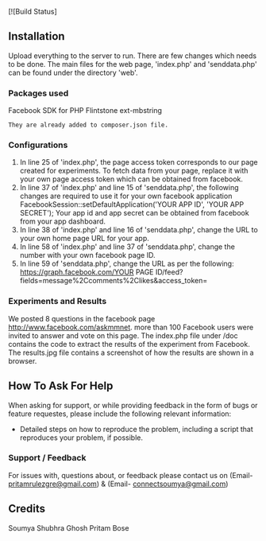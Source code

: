 [![Build Status]

## Installation

Upload everything to the server to run. There are few changes which needs to be done.
The main files for the web page, 'index.php' and 'senddata.php' can be found under the directory 'web'.

### Packages used

Facebook SDK for PHP
Flintstone
ext-mbstring

    They are already added to composer.json file.

### Configurations

1) In line 25 of 'index.php', the page access token corresponds to our page created for experiments. To fetch data from your page, replace it with your own page access token which can be obtained from facebook.
2) In line 37 of 'index.php' and line 15 of 'senddata.php', the following changes are required to use it for your own facebook application
		FacebookSession::setDefaultApplication('YOUR APP ID', 'YOUR APP SECRET');
   Your app id and app secret can be obtained from facebook from your app dashboard.
3) In line 38 of 'index.php' and line 16 of 'senddata.php', change the URL to your own home page URL for your app.
4) In line 58 of 'index.php' and line 37 of 'senddata.php', change the number with your own facebook page ID.
5) In line 59 of 'senddata.php', change the URL as per the following:
		https://graph.facebook.com/YOUR PAGE ID/feed?fields=message%2Ccomments%2Clikes&access_token=<YOUR PAGE ACCESS TOKEN>

### Experiments and Results

We posted 8 questions in the facebook page http://www.facebook.com/askmmnet.
more than 100 Facebook users were invited to answer and vote on this page. The index.php file under /doc contains the code to extract the results of the experiment
from Facebook. The results.jpg file contains a screenshot of how the results are shown in a browser. 

## How To Ask For Help

When asking for support, or while providing feedback in the form of bugs or
feature requestes, please include the following relevant information:

 - Detailed steps on how to reproduce the problem, including a script that
   reproduces your problem, if possible. 
 

### Support / Feedback

For issues with, questions about, or feedback please contact us on (Email- pritamrulezgre@gmail.com) & (Email- connectsoumya@gmail.com)


## Credits

Soumya Shubhra Ghosh
Pritam Bose 

